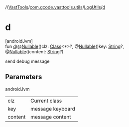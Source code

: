 //[VastTools](../../../index.md)/[com.gcode.vasttools.utils](../index.md)/[LogUtils](index.md)/[d](d.md)

# d

[androidJvm]\
fun [d](d.md)(@[Nullable](https://developer.android.com/reference/kotlin/androidx/annotation/Nullable.html)()clz: [Class](https://developer.android.com/reference/kotlin/java/lang/Class.html)<*>?, @[Nullable](https://developer.android.com/reference/kotlin/androidx/annotation/Nullable.html)()key: [String](https://kotlinlang.org/api/latest/jvm/stdlib/kotlin/-string/index.html)?, @[Nullable](https://developer.android.com/reference/kotlin/androidx/annotation/Nullable.html)()content: [String](https://kotlinlang.org/api/latest/jvm/stdlib/kotlin/-string/index.html)?)

send debug message

## Parameters

androidJvm

| | |
|---|---|
| clz | Current class |
| key | message keyboard |
| content | message content |
